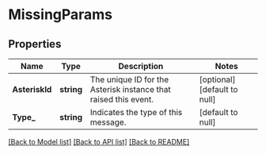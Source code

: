 # MissingParams

## Properties
Name | Type | Description | Notes
------------ | ------------- | ------------- | -------------
**AsteriskId** | **string** | The unique ID for the Asterisk instance that raised this event. | [optional] [default to null]
**Type_** | **string** | Indicates the type of this message. | [default to null]

[[Back to Model list]](../README.md#documentation-for-models) [[Back to API list]](../README.md#documentation-for-api-endpoints) [[Back to README]](../README.md)


